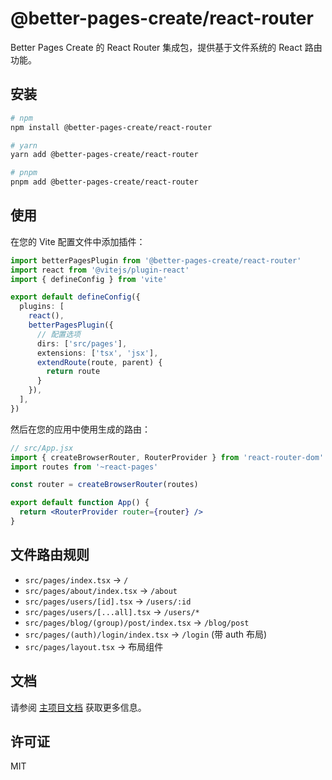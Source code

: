 # @better-pages-create/react-router

Better Pages Create 的 React Router 集成包，提供基于文件系统的 React 路由功能。

## 安装

```bash
# npm
npm install @better-pages-create/react-router

# yarn
yarn add @better-pages-create/react-router

# pnpm
pnpm add @better-pages-create/react-router
```

## 使用

在您的 Vite 配置文件中添加插件：

```ts
import betterPagesPlugin from '@better-pages-create/react-router'
import react from '@vitejs/plugin-react'
import { defineConfig } from 'vite'

export default defineConfig({
  plugins: [
    react(),
    betterPagesPlugin({
      // 配置选项
      dirs: ['src/pages'],
      extensions: ['tsx', 'jsx'],
      extendRoute(route, parent) {
        return route
      }
    }),
  ],
})
```

然后在您的应用中使用生成的路由：

```jsx
// src/App.jsx
import { createBrowserRouter, RouterProvider } from 'react-router-dom'
import routes from '~react-pages'

const router = createBrowserRouter(routes)

export default function App() {
  return <RouterProvider router={router} />
}
```

## 文件路由规则

- `src/pages/index.tsx` → `/`
- `src/pages/about/index.tsx` → `/about`
- `src/pages/users/[id].tsx` → `/users/:id`
- `src/pages/users/[...all].tsx` → `/users/*`
- `src/pages/blog/(group)/post/index.tsx` → `/blog/post`
- `src/pages/(auth)/login/index.tsx` → `/login` (带 auth 布局)
- `src/pages/layout.tsx` → 布局组件

## 文档

请参阅 [主项目文档](https://github.com/chen-ziwen/better-pages-create/blob/main/README.md) 获取更多信息。

## 许可证

MIT
